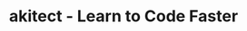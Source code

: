 ---
title: akitect - Learn to Code Faster
lastmod: 2022-09-27T08:36:36-07:00
draft: false
description: "Learn to code faster with akitect. We provide tutorials, tips, and tricks to help you become a better developer."
---